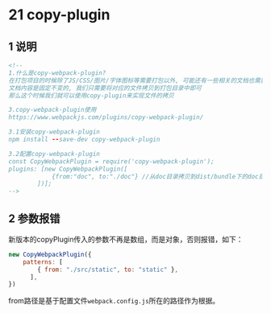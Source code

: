 # 21 copy-plugin



## 1 说明

```html
<!--
1.什么是copy-webpack-plugin?
在打包项目的时候除了JS/CSS/图片/字体图标等需要打包以外, 可能还有一些相关的文档也需要打包
文档内容是固定不变的, 我们只需要将对应的文件拷贝到打包目录中即可
那么这个时候我们就可以使用copy-plugin来实现文件的拷贝

3.copy-webpack-plugin使用
https://www.webpackjs.com/plugins/copy-webpack-plugin/

3.1安装copy-webpack-plugin
npm install --save-dev copy-webpack-plugin

3.2配置copy-webpack-plugin
const CopyWebpackPlugin = require('copy-webpack-plugin');
plugins: [new CopyWebpackPlugin([
            {from:"doc", to:"./doc"} //从doc目录拷贝到dist/bundle下的doc目录
        ])];
-->
```

## 2 参数报错

新版本的copyPlugin传入的参数不再是数组，而是对象，否则报错，如下：

```js
new CopyWebpackPlugin({
    patterns: [
        { from: "./src/static", to: "static" },
      ],
})
```

from路径是基于配置文件`webpack.config.js`所在的路径作为根据。

